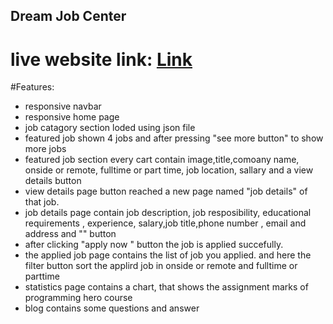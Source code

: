 ## Dream Job Center
live website link: [Link](https://dazzling-pika-d7c743.netlify.app/)
===================

#Features:
* responsive navbar
* responsive home page
* job catagory section loded using json file
* featured job shown 4 jobs and after pressing "see more button" to show more jobs 
* featured job section every cart contain image,title,comoany name, onside or remote, fulltime or part time, job location, sallary and a view details button
* view details page button reached a new page named "job details" of that job.
* job details page contain job description, job resposibility, educational requirements , experience, salary,job title,phone number , email and address and "" button
* after clicking "apply now " button the job is applied succefully. 
* the applied job page contains the list of job you applied. and here the filter button sort the applird job in onside or remote and fulltime or parttime
* statistics page contains a chart, that shows the assignment marks of programming hero course
* blog contains some questions and answer